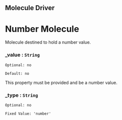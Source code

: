 ## Molecule Driver
# Number Molecule
Molecule destined to hold a number value.

### _value : `String`
`Optional: no`

`Default: no`

This property must be provided and be a number value.

### _type : `String`
`Optional: no`

`Fixed Value: 'number'`
